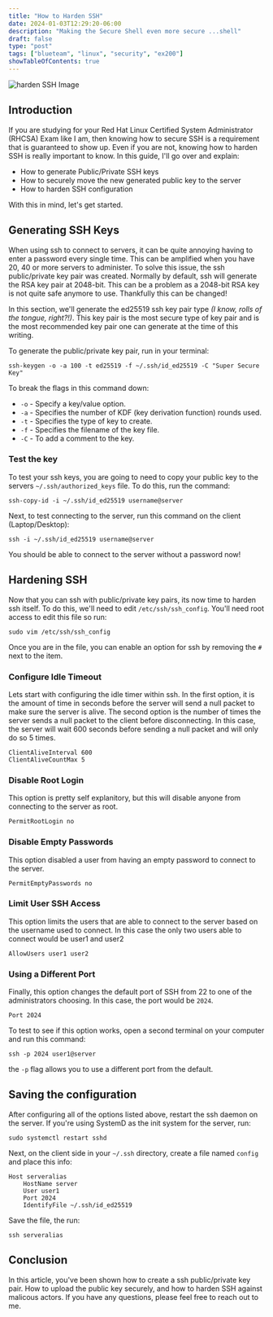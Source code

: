 ```yaml
---
title: "How to Harden SSH"
date: 2024-01-03T12:29:20-06:00
description: "Making the Secure Shell even more secure ...shell"
draft: false
type: "post"
tags: ["blueteam", "linux", "security", "ex200"]
showTableOfContents: true
---
```


![harden SSH Image](/images/posts/rhcsa/harden-ssh/harden-ssh.png)

## Introduction

If you are studying for your Red Hat Linux Certified System Administrator (RHCSA) Exam like I am,
then knowing how to secure SSH is a requirement that is guaranteed to show up. Even if you are not,
knowing how to harden SSH is really important to know. In this guide, I'll go over and explain:

- How to generate Public/Private SSH keys
- How to securely move the new generated public key to the server
- How to harden SSH configuration

With this in mind, let's get started.

## Generating SSH Keys

When using ssh to connect to servers, it can be quite annoying having to enter a password every single 
time. This can be amplified when you have 20, 40 or more servers to administer. To solve this issue, the 
ssh public/private key pair was created. Normally by default, ssh will generate the RSA key pair at 2048-bit.
This can be a problem as a 2048-bit RSA key is not quite safe anymore to use. Thankfully this can be changed! 

In this section, we'll generate the ed25519 ssh key pair type *(I know, rolls of the tongue, right?!)*. This key 
pair is the most secure type of key pair and is the most recommended key pair one can generate at the time of this 
writing. 

To generate the public/private key pair, run in your terminal:
```
ssh-keygen -o -a 100 -t ed25519 -f ~/.ssh/id_ed25519 -C "Super Secure Key"
```

To break the flags in this command down:
- `-o` - Specify a key/value option.
- `-a` - Specifies the number of KDF (key derivation function) rounds used.
- `-t` - Specifies the type of key  to  create.
- `-f` - Specifies the filename of the key file. 
- `-C` - To add a comment to the key. 

### Test the key

To test your ssh keys, you are going to need to copy your public key to the servers `~/.ssh/authorized_keys` file. To do this, run the command:
```
ssh-copy-id -i ~/.ssh/id_ed25519 username@server
```

Next, to test connecting to the server, run this command on the client (Laptop/Desktop):
```
ssh -i ~/.ssh/id_ed25519 username@server
```

You should be able to connect to the server without a password now! 

## Hardening SSH

Now that you can ssh with public/private key pairs, its now time to harden ssh itself. To do this, we'll need to edit 
`/etc/ssh/ssh_config`. You'll need root access to edit this file so run:
```
sudo vim /etc/ssh/ssh_config
```
Once you are in the file, you can enable an option for ssh by removing the `#` next to the item.

### Configure Idle Timeout
Lets start with configuring the idle timer within ssh. In the first option, it is the amount of time in seconds before 
the server will send a null packet to make sure the server is alive. The second option is the number of times the server 
sends a null packet to the client before disconnecting. In this case, the server will wait 600 seconds before sending a null 
packet and will only do so 5 times.

```
ClientAliveInterval 600
ClientAliveCountMax 5
```

### Disable Root Login
This option is pretty self explanitory, but this will disable anyone from connecting to the server as root.

```
PermitRootLogin no
```

### Disable Empty Passwords
This option disabled a user from having an empty password to connect to the server.

```
PermitEmptyPasswords no
```

### Limit User SSH Access
This option limits the users that are able to connect to the server based on the username used to connect. In this case 
the only two users able to connect would be user1 and user2

```
AllowUsers user1 user2
```

### Using a Different Port
Finally, this option changes the default port of SSH from 22 to one of the administrators choosing. In this case, the port 
would be `2024`. 

```
Port 2024
```

To test to see if this option works, open a second terminal on your computer and run this command: 
```
ssh -p 2024 user1@server
```

the `-p` flag allows you to use a different port from the default.

## Saving the configuration

After configuring all of the options listed above, restart the ssh daemon on the server. If you're using SystemD as the init system for the server, run:
```
sudo systemctl restart sshd
```

Next, on the client side in your `~/.ssh` directory, create a file named `config` and place this info:
```
Host serveralias
    HostName server
    User user1
    Port 2024
    IdentifyFile ~/.ssh/id_ed25519
```

Save the file, the run:
```
ssh serveralias
```

## Conclusion

In this article, you've been shown how to create a ssh public/private key pair. How to upload the public key securely, and how to harden SSH against malicous actors.
If you have any questions, please feel free to reach out to me.


